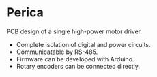 # Perica

PCB design of a single high-power motor driver.

* Complete isolation of digital and power circuits.
* Communicatable by RS-485.
* Firmware can be developed with Arduino.
* Rotary encoders can be connected directly.
